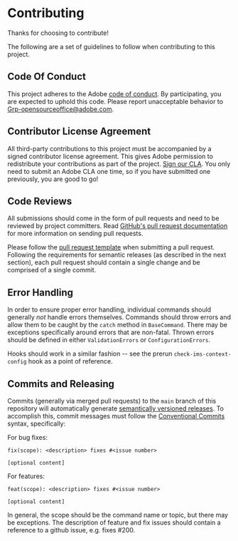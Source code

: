 # Contributing

Thanks for choosing to contribute!

The following are a set of guidelines to follow when contributing to this project.

## Code Of Conduct

This project adheres to the Adobe [code of conduct](CODE_OF_CONDUCT.md). By participating, you are expected to uphold this code. Please report unacceptable behavior to [Grp-opensourceoffice@adobe.com](mailto:Grp-opensourceoffice@adobe.com).

## Contributor License Agreement

All third-party contributions to this project must be accompanied by a signed contributor license agreement. This gives Adobe permission to redistribute your contributions as part of the project. [Sign our CLA](http://opensource.adobe.com/cla.html). You only need to submit an Adobe CLA one time, so if you have submitted one previously, you are good to go!

## Code Reviews

All submissions should come in the form of pull requests and need to be reviewed by project committers. Read [GitHub's pull request documentation](https://help.github.com/articles/about-pull-requests/) for more information on sending pull requests.

Please follow the [pull request template](PULL_REQUEST_TEMPLATE.md) when submitting a pull request. Following the requirements for semantic releases (as described in the next section), each pull request should contain a single change and be comprised of a single commit.

## Error Handling

In order to ensure proper error handling, individual commands should generally *not* handle errors themselves. Commands should throw errors and allow them to be caught by the `catch` method in `BaseCommand`. There may be exceptions specifically around errors that are non-fatal. Thrown errors should be defined in either `ValidationErrors` or `ConfigurationErrors`.

Hooks should work in a similar fashion -- see the prerun `check-ims-context-config` hook as a point of reference.

## Commits and Releasing

Commits (generally via merged pull requests) to the `main` branch of this repository will automatically generate [semantically versioned releases](https://github.com/semantic-release). To accomplish this, commit messages must follow the [Conventional Commits](https://www.conventionalcommits.org/en/v1.0.0/) syntax, specifically:

For bug fixes:
```
fix(scope): <description> fixes #<issue number>

[optional content]
```

For features:
```
feat(scope): <description> fixes #<issue number>

[optional content]
```

In general, the scope should be the command name or topic, but there may be exceptions. The description of feature and fix issues should contain a reference to a github issue, e.g. fixes #200.
